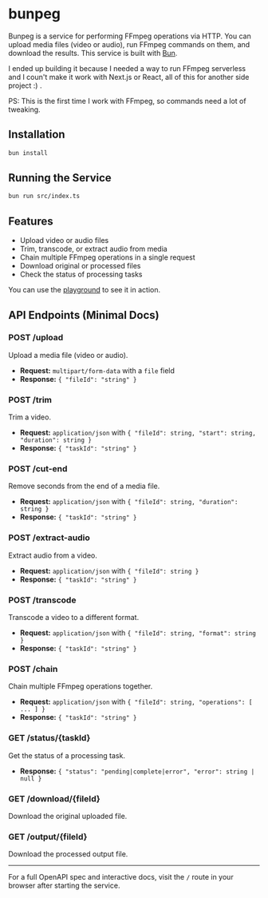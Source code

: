 # bunpeg

Bunpeg is a service for performing FFmpeg operations via HTTP. You can upload media files (video or audio), run FFmpeg commands on them, and download the results. This service is built with [Bun](https://bun.sh).

I ended up building it because I needed a way to run FFmpeg serverless and I coun't make it work with Next.js or React, all of this for another side project :) .

PS: This is the first time I work with FFmpeg, so commands need a lot of tweaking.

## Installation

```bash
bun install
```

## Running the Service

```bash
bun run src/index.ts
```


## Features
- Upload video or audio files
- Trim, transcode, or extract audio from media
- Chain multiple FFmpeg operations in a single request
- Download original or processed files
- Check the status of processing tasks

You can use the [playground](https://bunpeg.io/playground) to see it in action.

## API Endpoints (Minimal Docs)

### POST /upload
Upload a media file (video or audio).
- **Request:** `multipart/form-data` with a `file` field
- **Response:** `{ "fileId": "string" }`

### POST /trim
Trim a video.
- **Request:** `application/json` with `{ "fileId": string, "start": string, "duration": string }`
- **Response:** `{ "taskId": "string" }`

### POST /cut-end
Remove seconds from the end of a media file.
- **Request:** `application/json` with `{ "fileId": string, "duration": string }`
- **Response:** `{ "taskId": "string" }`

### POST /extract-audio
Extract audio from a video.
- **Request:** `application/json` with `{ "fileId": string }`
- **Response:** `{ "taskId": "string" }`

### POST /transcode
Transcode a video to a different format.
- **Request:** `application/json` with `{ "fileId": string, "format": string }`
- **Response:** `{ "taskId": "string" }`

### POST /chain
Chain multiple FFmpeg operations together.
- **Request:** `application/json` with `{ "fileId": string, "operations": [ ... ] }`
- **Response:** `{ "taskId": "string" }`

### GET /status/{taskId}
Get the status of a processing task.
- **Response:** `{ "status": "pending|complete|error", "error": string | null }`

### GET /download/{fileId}
Download the original uploaded file.

### GET /output/{fileId}
Download the processed output file.

---

For a full OpenAPI spec and interactive docs, visit the `/` route in your browser after starting the service.
